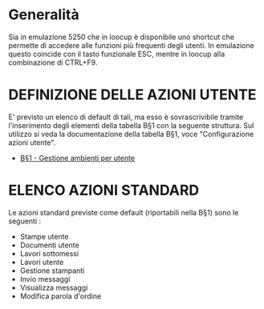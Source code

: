 # Generalità
Sia in emulazione 5250 che in loocup è disponibile uno shortcut che permette di accedere alle funzioni più frequenti degli utenti.
In emulazione questo coincide con il tasto funzionale ESC, mentre in loocup alla combinazione di CTRL+F9.

# DEFINIZIONE DELLE AZIONI UTENTE
E' previsto un elenco di default di tali, ma esso è sovrascrivibile tramite l'inserimento   degli elementi della tabella B§1 con la seguente struttura. Sul utilizzo si veda la   documentazione della tabella B§1, voce "Configurazione azioni utente".

- [B§1 - Gestione ambienti per utente](Sorgenti/MB/DOC_OGG/TA_B§1)

# ELENCO AZIONI STANDARD
Le azioni standard previste come default (riportabili nella B§1) sono le seguenti : 
 * Stampe utente
 * Documenti utente
 * Lavori sottomessi
 * Lavori utente
 * Gestione stampanti
 * Invio messaggi
 * Visualizza messaggi
 * Modifica parola d'ordine
